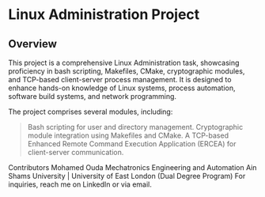 # Linux Administration Project
## Overview
This project is a comprehensive Linux Administration task, showcasing proficiency in bash scripting, Makefiles, CMake, cryptographic modules, and TCP-based client-server process management. It is designed to enhance hands-on knowledge of Linux systems, process automation, software build systems, and network programming.

The project comprises several modules, including:

>Bash scripting for user and directory management.
>Cryptographic module integration using Makefiles and CMake.
>A TCP-based Enhanced Remote Command Execution Application (ERCEA) for client-server communication.


Contributors
Mohamed Ouda
Mechatronics Engineering and Automation
Ain Shams University | University of East London (Dual Degree Program)
For inquiries, reach me on LinkedIn or via email.

